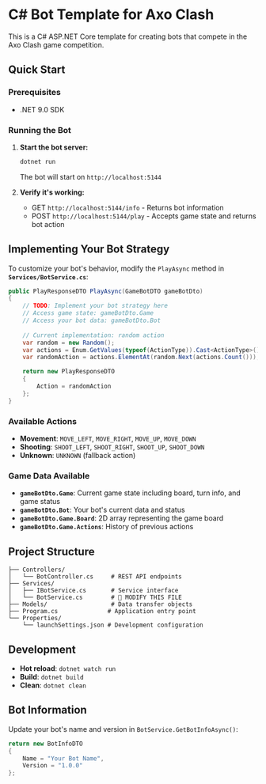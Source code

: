 # C# Bot Template for Axo Clash

This is a C# ASP.NET Core template for creating bots that compete in the Axo Clash game competition.

## Quick Start

### Prerequisites
- .NET 9.0 SDK

### Running the Bot

1. **Start the bot server:**
   ```bash
   dotnet run
   ```
   
   The bot will start on `http://localhost:5144`

2. **Verify it's working:**
   - GET `http://localhost:5144/info` - Returns bot information
   - POST `http://localhost:5144/play` - Accepts game state and returns bot action

## Implementing Your Bot Strategy

To customize your bot's behavior, modify the `PlayAsync` method in **`Services/BotService.cs`**:

```csharp
public PlayResponseDTO PlayAsync(GameBotDTO gameBotDto)
{
    // TODO: Implement your bot strategy here
    // Access game state: gameBotDto.Game
    // Access your bot data: gameBotDto.Bot
    
    // Current implementation: random action
    var random = new Random();
    var actions = Enum.GetValues(typeof(ActionType)).Cast<ActionType>();
    var randomAction = actions.ElementAt(random.Next(actions.Count()));

    return new PlayResponseDTO
    {
        Action = randomAction
    };
}
```

### Available Actions
- **Movement**: `MOVE_LEFT`, `MOVE_RIGHT`, `MOVE_UP`, `MOVE_DOWN`
- **Shooting**: `SHOOT_LEFT`, `SHOOT_RIGHT`, `SHOOT_UP`, `SHOOT_DOWN`
- **Unknown**: `UNKNOWN` (fallback action)

### Game Data Available
- **`gameBotDto.Game`**: Current game state including board, turn info, and game status
- **`gameBotDto.Bot`**: Your bot's current data and status
- **`gameBotDto.Game.Board`**: 2D array representing the game board
- **`gameBotDto.Game.Actions`**: History of previous actions

## Project Structure

```
├── Controllers/
│   └── BotController.cs     # REST API endpoints
├── Services/
│   ├── IBotService.cs       # Service interface
│   └── BotService.cs        # 🎯 MODIFY THIS FILE
├── Models/                  # Data transfer objects
├── Program.cs              # Application entry point
└── Properties/
    └── launchSettings.json # Development configuration
```

## Development

- **Hot reload**: `dotnet watch run`
- **Build**: `dotnet build`
- **Clean**: `dotnet clean`

## Bot Information

Update your bot's name and version in `BotService.GetBotInfoAsync()`:

```csharp
return new BotInfoDTO
{
    Name = "Your Bot Name",
    Version = "1.0.0"
};
```